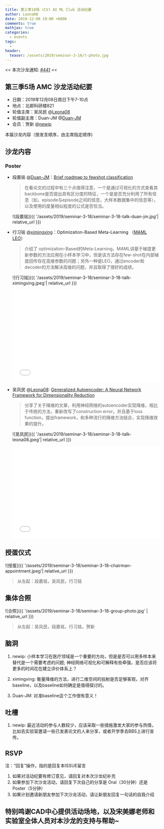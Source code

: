 ```yaml
---
title: 第三季18场 (CV) AI ML Club 活动纪要
author: Leona08
date: 2019-12-08 19:00 +0800
comments: true
mathjax: true
categories:
  - events
tags:
  - 
header:
  teaser: /assets/2019/seminar-3-18/t-photo.jpg
---
```


<< 本次沙龙通知: [#441](https://github.com/BUPT/ai-ml.club/issues/441)  <<

## 第三季5场 AMC 沙龙活动纪要

- 日期：2019年12月08日周日下午7-10点
- 地点：北邮科研楼821
- 轮值主席：吴凤民 @[Leona08](https://github.com/Leona08)
- 轮值副主席：Duan-JM @[Duan-JM](https://github.com/Duan-JM)
- 会员：贺新 @[newip](https://github.com/newip)

本届沙龙内容（按发言顺序，由主席指定顺序)

## 沙龙内容

### Poster

- 段嘉铭 @[Duan-JM](https://github.com/Duan-JM)：[Brief roadmap to fewshot classification](https://docs.google.com/presentation/d/1-QjhxMxAG955i51BAihilcoLDtBhDDpZjgT4k4u05MQ/edit?usp=sharing)

  > 在看论文的过程中有三个点值得注意，一个是通过可视化的方式查看其backbone是否提出具有区分度的特征，一个是是否充分利用了所有信息（如，episode与episode之间的信息，大样本数据集中的信息等），以及使用的度量相似程度的公式是否恰当。
  
  ![段嘉铭]({{ '/assets/2019/seminar-3-18/seminar-3-18-talk-duan-jm.jpg'| relative_url }})

- 行习铭 @[ximingxing](https://github.com/ximingxing)：Optimization-Based Meta-Learning （[MAML](https://arxiv.org/abs/1703.03400) [LEO](https://arxiv.org/abs/1807.05960)）

  > 介绍了 optimization-Based的Meta-Learning，MAML讲基于梯度更新参数的方法应用在小样本学习中，但是该方法存在few-shot在内部梯度回传存在高维参数的问题；另外一种是LEO，通过encoder和decoder的方法解决高维的问题，并且取得了很好的成绩。

  ![行习铭]({{ '/assets/2019/seminar-3-18/seminar-3-18-talk-ximingxing.jpeg'| relative_url }})

  <div class="zoom-container" style="
      position: relative;
      padding-bottom:56.25%;
      padding-top:30px;
      height:0;
      overflow:hidden;
  ">
    <iframe
      src='{{ '/assets/js/viewer-js/#/assets/2019/seminar-3-18/seminar-3-18-meta-learning.pdf' | relative_url }}'
      width='560'
      height='315'
      allowfullscreen
      webkitallowfullscreen
      frameborder="0"
      style="
        position: absolute;
        top:0;
        left:0;
        width:100%;
        height:100%;
      "
    ></iframe>
  </di>
  
- 吴凤民 @[Leona08](https://github.com/Leona08): [Generalized Autoencoder: A Neural Network Framework for Dimensionality Reduction](https://www.semanticscholar.org/paper/Generalized-Autoencoder%3A-A-Neural-Network-Framework-Wang-Huang/2a4774a811ec32f005a043653dd15eb184d96dfa)

  > 分享了关于降维的文章，利用神经网络的autoencoder实现降维，相比于传统的方法，重新改写了construction error。并且基于loss function，提出framework，和多种流行的降维方法结合，实现降维效果的提升。

  ![吴凤民]({{ '/assets/2019/seminar-3-18/seminar-3-18-talk-leona08.jpeg'| relative_url }})

  <div class="zoom-container" style="
      position: relative;
      padding-bottom:56.25%;
      padding-top:30px;
      height:0;
      overflow:hidden;
  ">
    <iframe
      src='{{ '/assets/js/viewer-js/#/assets/2019/seminar-3-18/seminar-3-18-gae.pdf' | relative_url }}'
      width='560'
      height='315'
      allowfullscreen
      webkitallowfullscreen
      frameborder="0"
      style="
        position: absolute;
        top:0;
        left:0;
        width:100%;
        height:100%;
      "
    ></iframe>
  </di>
  
## 授蛋仪式

![授蛋]({{ '/assets/2019/seminar-3-18/seminar-3-18-chairman-appointment.jpeg'| relative_url }})

> 从左起：段嘉铭，吴凤民，行习铭

## 集体合照

![合照]({{ '/assets/2019/seminar-3-18/seminar-3-18-group-photo.jpg' | relative_url }})

> 从左起：吴凤民，段嘉铭，行习铭，贺新

## 脑洞

1. newip: 小样本学习在医疗领域是一个重要的方向，但是是否可以用多样本来替代是一个需要考虑的问题; 神经网络可视化和可解释有些牵强，是否应该将更多的时间花在建立评价体系上？

2. ximingxing: 衡量降维的方法，进行二维空间的投射是否足够客观，对齐baseline，以及baseline如何确定是值得探讨的。

3. Duan-JM: 对准baseline这个工作很有意义！

## 吐槽

1. newip: 最近活动的参与人数较少，应该采取一些措施激发大家的参与热情，比如去实验室邀请一些已发表论文的人来分享，或者开学季去BBS上进行宣传。

## RSVP

注：“回复”操作，指的是回复本ISSUE留言

1. 如果对活动纪要有修订意见，请回复对本次沙龙纪补充
2. 如果参加下次沙龙活动，请回复下次自己的分享是 Oral（30分钟）还是Poster（5分钟）
3. 如果计划邀请新朋友参加下次沙龙活动，请让新朋友回复一句话的自我介绍

## 特别鸣谢CAD中心提供活动场地，以及宋美娜老师和实验室全体人员对本沙龙的支持与帮助~
